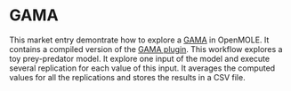
# GAMA

This market entry demontrate how to explore a [GAMA](https://github.com/gama-platform/gama/wiki) in OpenMOLE. It contains a compiled version of the [GAMA plugin](https://github.com/openmole/gama-plugin). This workflow explores a toy prey-predator model. It explore one input of the model and execute several replication for each value of this input. It averages the computed values for all the replications and stores the results in a CSV file.

